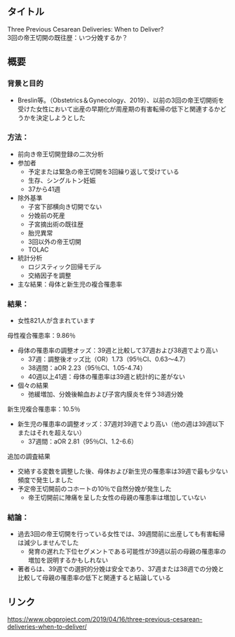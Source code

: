## タイトル
Three Previous Cesarean Deliveries: When to Deliver?  
3回の帝王切開の既往歴：いつ分娩するか？

## 概要
### 背景と目的
* Breslin等。（Obstetrics＆Gynecology、2019）、以前の3回の帝王切開術を受けた女性において出産の早期化が周産期の有害転帰の低下と関連するかどうかを決定しようとした

### 方法：
* 前向き帝王切開登録の二次分析
* 参加者
  * 予定または緊急の帝王切開を3回繰り返して受けている
  * 生存、シングルトン妊娠
  * 37から41週
* 除外基準
  * 子宮下部横向き切開でない
  * 分娩前の死産
  * 子宮摘出術の既往歴
  * 胎児異常
  * 3回以外の帝王切開
  * TOLAC
* 統計分析
  * ロジスティック回帰モデル
  * 交絡因子を調整
* 主な結果：母体と新生児の複合罹患率

### 結果：
* 女性821人が含まれています

母性複合罹患率：9.86％
* 母体の罹患率の調整オッズ：39週と比較して37週および38週でより高い
  * 37週：調整後オッズ比（OR）1.73（95％CI、0.63〜4.7）
  * 38週間：aOR 2.23（95％CI、1.05-4.74）
  * 40週以上41週：母体の罹患率は39週と統計的に差がない
* 個々の結果
  * 弛緩増加、分娩後輸血および子宮内膜炎を伴う38週分娩

新生児複合罹患率：10.5％
* 新生児の罹患率の調整オッズ：37週対39週でより高い（他の週は39週以下またはそれを超えない）
  * 37週間：aOR 2.81（95％CI、1.2-6.6）

追加の調査結果
* 交絡する変数を調整した後、母体および新生児の罹患率は39週で最も少ない頻度で発生しました
* 予定帝王切開前のコホートの10％で自然分娩が発生した
  * 帝王切開前に陣痛を呈した女性の母親の罹患率は増加していない

### 結論：
* 過去3回の帝王切開を行っている女性では、39週間前に出産しても有害転帰は減少しませんでした
  * 発育の遅れた下位セグメントである可能性が39週以前の母親の罹患率の増加を説明するかもしれない
* 著者らは、39週での選択的分娩は安全であり、37週または38週での分娩と比較して母親の罹患率の低下と関連すると結論している

## リンク
https://www.obgproject.com/2019/04/16/three-previous-cesarean-deliveries-when-to-deliver/
